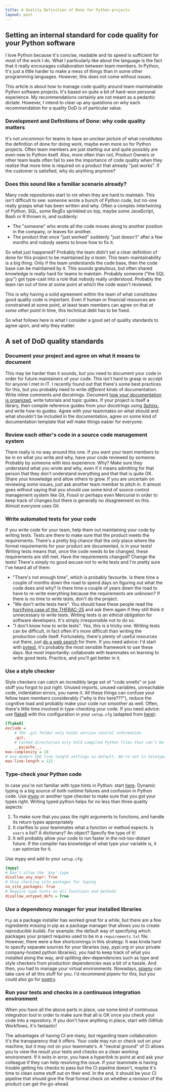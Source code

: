 ```yaml
---
title: A Quality Definition of Done for Python projects
layout: post
---
```


## Setting an internal standard for code quality for your Python software

I love Python because it's concise, readable and its speed is sufficient for most of the work I do. What I particularly
like about the language is the fact that it really encourages collaboration between team members. In Python, it's just a
little harder to make a mess of things than in some other programming languages. However, this does not come without 
issues.

This article is about how to manage code quality around team-maintainable Python software projects. It's based on quite
a bit of hard-won personal experience. My recommendations certainly are not meant as a pedantic dictate. However, I
intend to clear up any questions on why each recommendation for a quality DoD is of particular value.

### Development and Definitions of Done: why code quality matters
It's not uncommon for teams to have an unclear picture of what constitutes the definition of done for doing work, maybe
even more so for Python projects. Often team members are just starting out and quite possibly are even new to Python 
itself. Also, more often than not, Product Owners or other team leads often fail to see the importance of code quality
when they realize that more time is required on a product that already "just works". If the customer is satisfied, why
do anything anymore?

### Does this sound like a familiar scenario already? 
Many code repositories start to rot when they are hard to maintain. This isn't difficult to see: someone wrote
a bunch of Python code, but no-one really grasps what has been written and why. Often a complex intertwining of Python, 
SQL, some RegEx sprinkled on top, maybe some JavaScript, Bash or R thrown in, and suddenly:
- The "someone" who wrote all the code moves along to another position in the company, or leaves for another.
- The product that once "just worked" suddenly "just doesn't" after a few months and nobody seems to know how to fix it.

So what just happened? Probably the team didn't set a clear definition of done for this project to be maintained _by a
team_. This team-maintainability is a big thing. Only if the team understands the code base, then the code base can be
maintained by it. This sounds gratuitous, but often shared knowledge is really hard for teams to maintain. Probably
someone ("the SQL guy") got type-cast into a role that nobody really understood. Probably the team ran out of time at
some point at which the code wasn't reviewed. 

This is why having a solid agreement within the team of what constitutes good quality code is important. Even if human
or financial resources are constrained at some point, at least team members can agree on that _at some other point_ in
time, this technical debt has to be fixed.

So what follows here is what I consider a good set of quality standards to agree upon, and why they matter.

## A set of DoD quality standards

### Document your project and agree on what it means to document
This may be harder than it sounds, but you need to document your code in order for future maintainers of your code. This
isn't hard to grasp or accept for anyone I met in IT. I recently found out that there's some best practices for this,
but you probably need to write _different kinds_ of documentation. Write inline comments and docstrings. Document
[how your documentation is organized](https://www.youtube.com/watch?v=bQSR1UpUdFQ), write tutorials and topic guides. If
your project is itself a library, then compile reference guides from your docstrings using
[Sphinx](https://www.sphinx-doc.org/en/master/), and write how-to guides. Agree with your teammates on what should and
what shouldn't be included in the documentation, agree on some kind of documentation template that will make things
easier for everyone.

### Review each other's code in a source code management system

There really is no way around this one. If you want your team members to be in on what you write and why, have your code
reviewed by someone. Probably by someone with less experience. Why? Make sure they understand what you wrote and why,
even if it means admitting for that person that they don't understand everything and that that is quite OK. Share your
knowledge and allow others to grow. If you are uncertain on reviewing some issues, just ask another team member to pitch
in. It almost goes without saying that you should use some kind of source control management system
like Git, Fossil or perhaps even Mercurial in order to keep track of changes but there is generally no disagreement on
this. Almost everyone uses Git.

### Write automated tests for your code

If you write code for your team, help them out maintaining your code by writing tests. Tests are there to make sure that
the product meets the requirements. There's a pretty big chance that the _only_ place where the formal requirements for
your product are documented, is in your tests! Writing tests means that, once the code needs to be changed, these
requirements are still met. Have the requirements changed? Change the tests! There's simply no good excuse not to write
tests and I'm pretty sure I've heard all of them:

- "There's not enough time", which is probably favourite. Is there time a couple of months down the road to spend days
  on figuring out what the code does and why? Is there time a couple of years down the road to have to re-write 
  everything because the requirements are unknown? If there is no time to write tests, don't do the project.
- "We don't write tests here". You should have these people read the 
  [horrifying case of the THERAC-25](https://en.wikipedia.org/wiki/Therac-25) and ask them again if they still think it
  unnecessary to write tests. Writing tests is an _ethical obligation_ for software developers. It's simply 
  irresponsible not to do so.
- "I don't know how to write tests". Yes, this is a tricky one. Writing tests can be difficult, in fact often it's more
  difficult than writing the production code itself. Fortunately, there's plenty of useful resources out there, just 
  [do a web search](https://duckduckgo.com/?q=writing+tests+in+python) for them. If you need advice: I'd start with 
  [pytest](https://pytest.org/), it's probably the most sensible framework to use these days. But most importantly:
  collaborate with teammates on learning to write good tests. Practice, and you'll get better in it.

### Use a style checker

Style checkers can catch an incredibly large set of "code smells" or just stuff you forgot to put right. Unused imports,
unused variables, unreachable code, indentation errors, you name it. All these things can confuse your fellow team
members considerably ("why is this here???"), reduce the cognitive load and probably make your code run smoother as
well. Often, there's little time involved in type-checking your code. If you need advice: use
[flake8](https://flake8.pycqa.org/en/latest/) with this configuration in your `setup.cfg` (adapted from 
[here](https://flake8.pycqa.org/en/latest/user/configuration.html)):
```ini
[flake8]
exclude =
    # The .git folder only holds version control information
    .git,
    # Cached directories only hold compiled Python files that can't be checked
    __pycache__,
max-complexity = 10
# Use modern IDE line length settings as default. We're not in teletype-age anymore
max-line-length = 121

```

### Type-check your Python code
In case you're not familiar with type hints in Python: start [here](https://realpython.com/lessons/type-hinting/). 
Dynamic typing is a big source of both runtime failures and confusion in Python code. Use
[mypy](https://mypy.readthedocs.io) or another type checker to make sure that you got your types right. Writing typed
python helps for no less than three quality aspects:

1. To make sure that you pass the right arguments to functions, and handle its return types appropriately
1. It clarifies to your teammates what a function or method expects. Is `users` a list? A dictionary? An object? Specify
   the type of it!
1. It will probably allow your code to run faster in the not-too-distant future. If the compiler has knowledge of what
   type your variable is, it can optimize for it.
   
Use mypy and add to your `setup.cfg`:
```ini
[mypy]
# Don't allow the `Any` type
disallow_any_expr: True
# Skip checking site packages for typing
no_site_packages: True
# Require type hints on all functions and methods
disallow_untyped_defs = True
```

### Use a dependency manager for your installed libraries

`Pip` as a package installer has worked great for a while, but there are a few ingredients missing in pip as a package
manager that allows you to create _reproducible builds_. For example: the default way of specifying which packages your
project requires used to be in a `requirements.txt` file. However, there were a few shortcomings in this strategy. It
was kinda hard to specify separate sources for your libraries (say, pypi.org or your private company-hosted python
libraries), you had to keep track of what you installed along the way, and splitting dev-dependencies such as type and
style checkers from production dependencies was a bit of a hassle. And then, you had to manage your virtual
environments. Nowadays, [pipenv](https://pipenv.pypa.io/en/latest/) can take care of all this stuff for you. I'd
recommend pipenv for this, but you could also go for [poetry](https://python-poetry.org/).

### Run your tests and checks in a continuous integration environment
When you have all the above parts in place, use some kind of continuous integration tool in order to make sure that all
is OK once you check your code into a repository. If you don't have anything in place, start with GitHub Workflows, it's
fantastic!

The advantages of having CI are many, but regarding team collaboration: it's the transparency that it offers. Your code
may run or check out on _your_ machine, but it may not on your teammate's. A "neutral ground" of CI allows you to view
the result your tests and checks on a clean working environment. If it exits in error, you have a hyperlink to point at
and ask your colleague if they can help resolving the issue. If your teammate is having trouble getting his checks to
pass but the CI pipeline doesn't, maybe it's time to clean some stuff out on their end. In the end, it should be your CI
pipeline that should give the final formal check on whether a revision of the product can get the go-ahead.  
